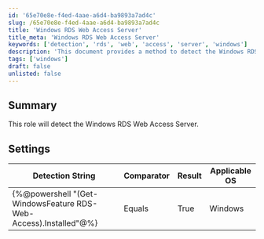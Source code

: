 ```yaml
---
id: '65e70e8e-f4ed-4aae-a6d4-ba9893a7ad4c'
slug: /65e70e8e-f4ed-4aae-a6d4-ba9893a7ad4c
title: 'Windows RDS Web Access Server'
title_meta: 'Windows RDS Web Access Server'
keywords: ['detection', 'rds', 'web', 'access', 'server', 'windows']
description: 'This document provides a method to detect the Windows RDS Web Access Server using a specific detection string and settings. It includes the necessary comparator and result for identifying the installed feature on Windows operating systems.'
tags: ['windows']
draft: false
unlisted: false
---
```


## Summary

This role will detect the Windows RDS Web Access Server.

## Settings

| Detection String                                   | Comparator | Result | Applicable OS |
|----------------------------------------------------|------------|--------|----------------|
| \{%@powershell "(Get-WindowsFeature RDS-Web-Access).Installed"@%} | Equals     | True   | Windows        |